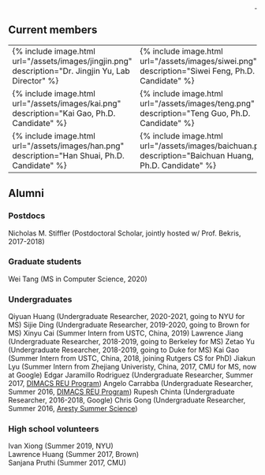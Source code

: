 <div style="text-align: right">
  <a href="https://scholar.google.com/citations?user=jkRa2LEAAAAJ&hl=en"><span style="color:blue">&nbsp;</span></a>
</div>

## Current members 

<table border="0"  style="border: none!important;">
  <tr style="border: none!important;">
    <td style="border: none!important;">
      {% include image.html url="/assets/images/jingjin.png" description="Dr. Jingjin Yu, Lab Director" %} 
    </td>
    <td style="border: none!important;">
      {% include image.html url="/assets/images/siwei.png" description="Siwei Feng, Ph.D. Candidate" %}  
    </td>
  </tr>
  <tr style="border: none!important;">
    <td style="border: none!important;">
      {% include image.html url="/assets/images/kai.png" description="Kai Gao, Ph.D. Candidate" %}
    </td>
    <td style="border: none!important;">
      {% include image.html url="/assets/images/teng.png" description="Teng Guo, Ph.D. Candidate" %}  
    </td>
  </tr>
  <tr style="border: none!important;">
    <td style="border: none!important;">
      {% include image.html url="/assets/images/han.png" description="Han Shuai, Ph.D. Candidate" %} 
    </td>
    <td style="border: none!important;">
      {% include image.html url="/assets/images/baichuan.png" description="Baichuan Huang, Ph.D. Candidate" %}
    </td>
  </tr>
</table>

## Alumni 

### Postdocs 

Nicholas M. Stiffler (Postdoctoral Scholar, jointly hosted w/ Prof. Bekris, 2017-2018)

### Graduate students

Wei Tang (MS in Computer Science, 2020)

### Undergraduates 

Qiyuan Huang (Undergraduate Researcher, 2020-2021, going to NYU for MS)
Sijie Ding (Undergraduate Researcher, 2019-2020, going to Brown for MS)
Xinyu Cai (Summer Intern from USTC, China, 2019)
Lawrence Jiang (Undergraduate Researcher, 2018-2019, going to Berkeley for MS)
Zetao Yu (Undergraduate Researcher, 2018-2019, going to Duke for MS)
Kai Gao (Summer Intern from USTC, China, 2018, joining Rutgers CS for PhD)
Jiakun Lyu (Summer Intern from Zhejiang Univeristy, China, 2017, CMU for MS, now at Google)
Edgar Jaramillo Rodriguez (Undergraduate Researcher, Summer 2017, <a href="http://reu.dimacs.rutgers.edu/">DIMACS REU Program</a>) 
Angelo Carrabba (Undergraduate Researcher, Summer 2016, <a href="http://reu.dimacs.rutgers.edu/">DIMACS REU Program</a>) 
Rupesh Chinta (Undergraduate Researcher, 2016-2018, Google)
Chris Gong (Undergraduate Researcher, Summer 2016, <a href="https://aresty.rutgers.edu/our-programs/summer-science-program" target="_">Aresty Summer Science</a>)

### High school volunteers

Ivan Xiong (Summer 2019, NYU)  
Lawrence Huang (Summer 2017, Brown)  
Sanjana Pruthi (Summer 2017, CMU)  








